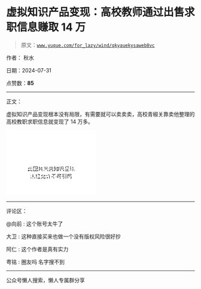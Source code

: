 # 虚拟知识产品变现：高校教师通过出售求职信息赚取 14 万

> 原文：[`www.yuque.com/for_lazy/wind/qkyauekysaweb8vc`](https://www.yuque.com/for_lazy/wind/qkyauekysaweb8vc)

作者： 秋水

日期：2024-07-31

点赞数：**85**

* * *

正文：

虚拟知识产品变现根本没有局限，有需要就可以卖卖卖，高校青椒关靠卖他整理的高校教职求职信息就变现了 14 万多。

![](img/5e28b35f398ac3c4074cb625424144fa.png "None")

* * *

评论区：

@向前 : 这个账号太牛了

大卫 : 这种直接买来也做一个没有版权风险很好抄

阿仁 : 这个作者是真有实力

粤铭 : 圈友吗 名字搜不到

* * *

公众号懒人搜索，懒人专属群分享